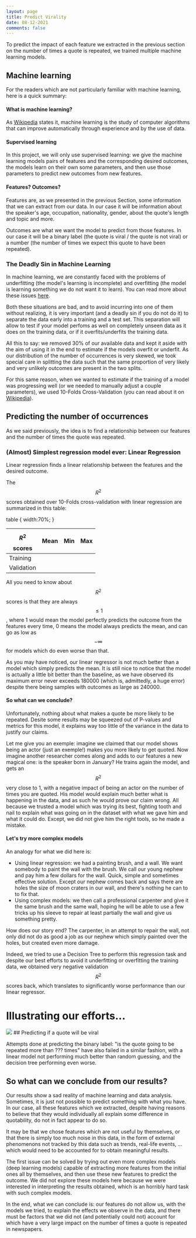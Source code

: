 ```yaml
---
layout: page
title: Predict Virality
date: 08-12-2021
comments: false
---
```


To predict the impact of each feature we extracted in the previous section on the number of times a quote is repeated, we trained multiple machine learning models.

## Machine learning
For the readers which are not particularly familiar with machine learning, here is a quick summary:

#### What is machine learning?
As [Wikipedia](https://en.wikipedia.org/wiki/Machine_learning) states it, machine learning is the study of computer algorithms that can improve automatically through experience and by the use of data.

#### Supervised learning
In this project, we will only use supervised learning: we give the machine learning models pairs of features and the corresponding desired outcomes, the models learn on their own some parameters, and then use those parameters to predict new outcomes from new features.

#### Features? Outcomes?
Features are, as we presented in the previous Section, some information that we can extract from our data. In our case it will be information about the speaker's age, occupation, nationality, gender, about the quote's length and topic and more.

Outcomes are what we want the model to predict from those features. In our case it will be a binary label (the quote is viral / the quote is not viral) or a number (the number of times we expect this quote to have been repeated).

### The Deadly Sin in Machine Learning
In machine learning, we are constantly faced with the problems of underfitting (the model's learning is incomplete) and overfitting (the model is learning something we do not want it to learn). You can read more about these issues [here](https://en.wikipedia.org/wiki/Overfitting). 

Both these situations are bad, and to avoid incurring into one of them without realizing, it is very important (and a deadly sin if you do not do it) to separate the data early into a training and a test set. This separation will allow to test if your model perfoms as well on completely unseen data as it does on the training data, or if it overfits/underfits the training data.

All this to say: we removed 30% of our available data and kept it aside with the aim of using it in the end to estimate if the models overfit or underfit. As our distribution of the number of occurrences is very skewed, we took special care in splitting the data such that the same proportion of very likely and very unlikely outcomes are present in the two splits.

For this same reason, when we wanted to estimate if the training of a model was progressing well (or we needed to manually adjust a couple parameters), we used 10-Folds Cross-Validation (you can read about it on [Wikipedia](https://en.wikipedia.org/wiki/Cross-validation_(statistics))).


## Predicting the number of occurrences

As we said previously, the idea is to find a relationship between our features and the number of times the quote was repeated.


### (Almost) Simplest regression model ever: Linear Regression

Linear regression finds a linear relationship between the features and the desired outcome.

The $$R^2$$ scores obtained over 10-Folds cross-validation with linear regression are summarized in this table:

table {
    width:70%;
}

| $$R^2$$ scores | Mean | Min | Max |
|----------------|:----:|:---:|----:|
|       Training |      |     |     |
|     Validation |      |     |     |


All you need to know about $$R^2$$ scores is that they are always $$\leq 1$$, where 1 would mean the model perfectly predicts the outcome from the features every time, 0 means the model always predicts the mean, and can go as low as $$-\infty$$ for models which do even worse than that.

As you may have noticed, our linear regressor is not much better than a model which simply predicts the mean. It is still nice to notice that the model is actually a little bit better than the baseline, as we have observed its maximum error never exceeds 180000 (which is, admittedly, a huge error) despite there being samples with outcomes as large as 240000.

#### So what can we conclude?
Unfortunately, nothing about what makes a quote be more likely to be repeated. Desite some results may be squeezed out of P-values and metrics for this model, it explains way too little of the variance in the data to justify our claims. 

Let me give you an exemple: imagine we claimed that our model shows being an actor (just an exemple!) makes you more likely to get quoted. Now imagine another researcher comes along and adds to our features a new magical one: is the speaker born in January? He trains again the model, and gets an $$R^2$$ very close to 1, with a negative impact of being an actor on the number of times you are quoted.
His model would explain much better what is happening in the data, and as such he would prove our claim wrong. All because we trusted a model which was trying its best, fighting tooth and nail to explain what was going on in the dataset with what we gave him and what it could do. Except, we did not give him the right tools, so he made a mistake.

#### Let's try more complex models
An analogy for what we did here is:

- Using linear regression: we had a painting brush, and a wall. We want somebody to paint the wall with the brush. We call our young nephew and pay him a few dollars for the wall. Quick, simple and sometimes effective solution. Except our nephew comes back and says there are holes the size of moon craters in our wall, and there's nothing he can to to fix that.
- Using complex models: we then call a professional carpenter and give it the same brush and the same wall, hoping he will be able to use a few tricks up his sleeve to repair at least partially the wall and give us something pretty.

How does our story end? The carpenter, in an attempt to repair the wall, not only did not do as good a job as our nephew which simply painted over the holes, but created even more damage. 

Indeed, we tried to use a Decision Tree to perform this regression task and despite our best efforts to avoid it underfitting or overfitting the training data, we obtained very negative validation $$R^2$$ scores back, which translates to significantly worse performance than our linear regressor.

# Illustrating our efforts...
<img src="../assets/img/meme.png">
## Predicting if a quote will be viral

Attempts done at predicting the binary label: "is the quote going to be repeated more than ??? times" have also failed in a similar fashion, with a linear model not performing much better than random guessing, and the decision tree performing even worse.


## So what can we conclude from our results?

Our results show a sad reality of machine learning and data analysis. Sometimes, it is just not possible to predict something with what you have. In our case, all these features which we extracted, despite having reasons to believe that they would individually all explain some difference in quotability, do not in fact appear to do so.

It may be that we chose features which are not useful by themselves, or that there is simply too much noise in this data, in the form of external phenomenons not tracked by this data such as trends, real-life events, ... which would need to be accounted for to obtain meaningful results.

The first issue can be solved by trying out even more complex models (deep learning models) capable of extracting more features from the initial ones all by themselves, and then use these new features to predict the outcome. We did not explore these models here because we were interested in interpreting the results obtained, which is an horribly hard task with such complex models. 

In the end, what we can conclude is: our features do not allow us, with the models we tried, to explain the effects we observe in the data, and there must be factors that we did not (and potentially could not) account for which have a very large impact on the number of times a quote is repeated in newspapers.
